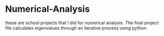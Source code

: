 # Numerical-Analysis
these are school projects that I did for numerical analysis. The final project file calculates eigenvalues through an iterative process using python.
